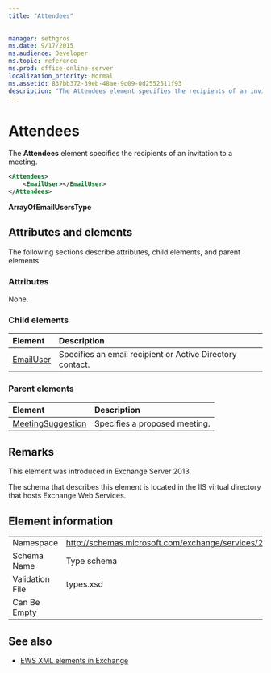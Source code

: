 ```yaml
---
title: "Attendees"
 
 
manager: sethgros
ms.date: 9/17/2015
ms.audience: Developer
ms.topic: reference
ms.prod: office-online-server
localization_priority: Normal
ms.assetid: 837bb372-39eb-48ae-9c09-0d2552511f93
description: "The Attendees element specifies the recipients of an invitation to a meeting."
---
```


# Attendees

The **Attendees** element specifies the recipients of an invitation to a meeting. 
  
```XML
<Attendees>
    <EmailUser></EmailUser>
</Attendees>
```

 **ArrayOfEmailUsersType**
## Attributes and elements

The following sections describe attributes, child elements, and parent elements.
  
### Attributes

None.
  
### Child elements

|**Element**|**Description**|
|:-----|:-----|
|[EmailUser](emailuser.md) <br/> |Specifies an email recipient or Active Directory contact.  <br/> |
   
### Parent elements

|**Element**|**Description**|
|:-----|:-----|
|[MeetingSuggestion](meetingsuggestion.md) <br/> |Specifies a proposed meeting.  <br/> |
   
## Remarks

This element was introduced in Exchange Server 2013.
  
The schema that describes this element is located in the IIS virtual directory that hosts Exchange Web Services.
  
## Element information

|||
|:-----|:-----|
|Namespace  <br/> |http://schemas.microsoft.com/exchange/services/2006/types  <br/> |
|Schema Name  <br/> |Type schema  <br/> |
|Validation File  <br/> |types.xsd  <br/> |
|Can Be Empty  <br/> ||
   
## See also



- [EWS XML elements in Exchange](ews-xml-elements-in-exchange.md)

